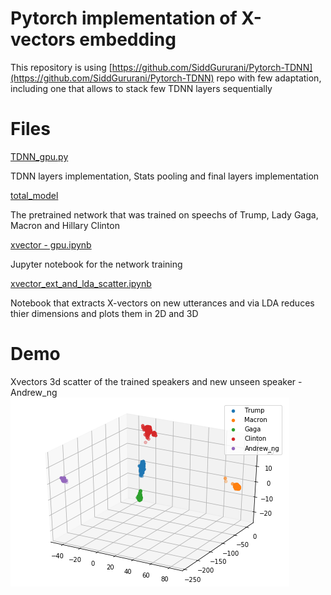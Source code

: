 ﻿# Pytorch implementation of X-vectors embedding

This repository is using [https://github.com/SiddGururani/Pytorch-TDNN](https://github.com/SiddGururani/Pytorch-TDNN) repo with few adaptation, including one that allows to stack few TDNN layers sequentially 


# Files

[TDNN_gpu.py](https://github.com/Dannynis/xvector_pytorch/blob/master/TDNN_gpu.py "TDNN_gpu.py")

TDNN layers implementation, Stats pooling and final layers implementation

[total_model](https://github.com/Dannynis/xvector_pytorch/blob/master/total_model "total_model")

The pretrained network that was trained on speechs of Trump, Lady Gaga, Macron and Hillary Clinton

[xvector - gpu.ipynb](https://github.com/Dannynis/xvector_pytorch/blob/master/xvector%20-%20gpu.ipynb "xvector - gpu.ipynb")

Jupyter notebook for the network training

[xvector_ext_and_lda_scatter.ipynb](https://github.com/Dannynis/xvector_pytorch/blob/master/xvector_ext_and_lda_scatter.ipynb "xvector_ext_and_lda_scatter.ipynb")

Notebook that extracts X-vectors on new utterances and via LDA reduces thier dimensions and plots them in 2D and 3D


# Demo


Xvectors 3d scatter of the trained speakers and new unseen speaker - Andrew_ng
![lda-3dim-with-andrew.png](https://github.com/Dannynis/xvector_pytorch/blob/master/lda-3dim-with-andrew.png?raw=true) 

